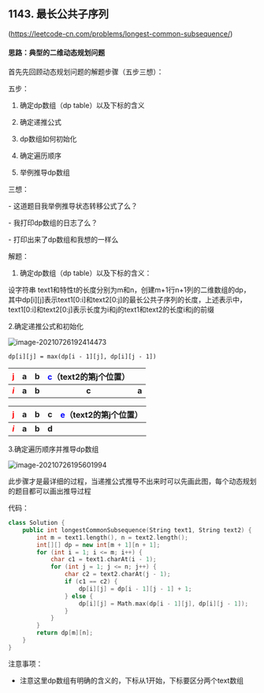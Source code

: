 ## **1143. 最长公共子序列**

(https://leetcode-cn.com/problems/longest-common-subsequence/)

 

####  思路：典型的二维动态规划问题

 首先先回顾动态规划问题的解题步骤（五步三想）：

 五步：

1. 确定dp数组（dp table）以及下标的含义

2. 确定递推公式

3. dp数组如何初始化

4. 确定遍历顺序

5. 举例推导dp数组

 

三想：

\-  这道题目我举例推导状态转移公式了么？

\-  我打印dp数组的日志了么？

\-  打印出来了dp数组和我想的一样么

 

解题：

 

1. 确定dp数组（dp table）以及下标的含义：

 

  设字符串 text1和特性t的长度分别为m和n，创建m+1行n+1列的二维数组的dp，其中dp[i][j]表示text1[0:i]和text2[0:j]的最长公共子序列的长度，上述表示中，text1[0:i]和text2[0:j]表示长度为i和j的text1和text2的长度i和j的前缀

 

 2.确定递推公式和初始化

![image-20210726192414473](C:\Users\dell\AppData\Roaming\Typora\typora-user-images\image-20210726192414473.png)

`dp[i][j] = max(dp[i - 1][j], dp[i][j - 1])`

<!--dp[i][j] = d[i-1][j]的情况-->

|    <font  color='red'>j</font>    |   a   |   b   | <font  color='blue'>c</font>（text2的第j个位置） |       |
| :-------------------------------: | :---: | :---: | :----------------------------------------------: | :---: |
| ***<font  color='red'>i</font>*** | **a** | **b** |                      **c**                       | **a** |

<!--dp[i][j] = d[i][j-1]的情况-->

|    <font  color='red'>j</font>    |   a   |   b   |   c   | <font  color='blue'>e</font>（text2的第j个位置） |
| :-------------------------------: | :---: | :---: | :---: | :----------------------------------------------: |
| ***<font  color='red'>i</font>*** | **a** | **b** | **d** |                                                  |



 3.确定遍历顺序并推导dp数组

![image-20210726195601994](C:\Users\dell\AppData\Roaming\Typora\typora-user-images\image-20210726195601994.png)

此步骤才是最详细的过程，当递推公式推导不出来时可以先画此图，每个动态规划的题目都可以画出推导过程







代码：

```c++
class Solution {
    public int longestCommonSubsequence(String text1, String text2) {
        int m = text1.length(), n = text2.length();
        int[][] dp = new int[m + 1][n + 1];
        for (int i = 1; i <= m; i++) {
            char c1 = text1.charAt(i - 1);
            for (int j = 1; j <= n; j++) {
                char c2 = text2.charAt(j - 1);
                if (c1 == c2) {
                    dp[i][j] = dp[i - 1][j - 1] + 1;
                } else {
                    dp[i][j] = Math.max(dp[i - 1][j], dp[i][j - 1]);
                }
            }
        }
        return dp[m][n];
    }
}

```





注意事项：

- 注意这里dp数组有明确的含义的，下标从1开始，下标要区分两个text数组

